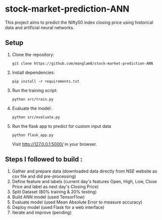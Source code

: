 # stock-market-prediction-ANN
This project aims to predict the Nifty50 index closing price using historical data and artificial neural networks.

## Setup
1. Clone the repository:
   ```
   git clone https://github.com/manglam8/stock-market-prediction-ANN
   ```
2. Install dependencies:
   ```
   pip install -r requirements.txt
   ```
3. Run the training script:
   ```
   python src/train.py
   ```
4. Evaluate the model:
   ```
   python src/evaluate.py
   ```
5. Run the flask app to predict for custom input data
   ```
   python flask_app.py
   ```
   Visit http://127.0.0.1:5000/ in your browser.

## Steps I followed to build :

1. Gather and prepare data (downloaded data directly from NSE website as csv file and did pre-processing)
2. Define feature and labels (current day's features Open, High, Low, Close Price and label as next day's Closing Price)
3. Split Dataset (80% training & 20% testing)
4. Build ANN model (used TensorFlow)
5. Evaluate model (used Mean Absolute Error to measure accuracy)
6. Deploy model (used Flask for a web interface)
7. Iterate and improve (pending)
